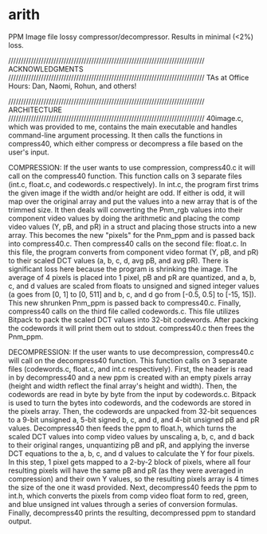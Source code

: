 # arith
PPM Image file lossy compressor/decompressor. Results in minimal (&lt;2%) loss.

//////////////////////////////////////////////////////////////////////////////
                                ACKNOWLEDGMENTS
//////////////////////////////////////////////////////////////////////////////
 TAs at Office Hours: Dan, Naomi, Rohun, and others!


//////////////////////////////////////////////////////////////////////////////
                                ARCHITECTURE
//////////////////////////////////////////////////////////////////////////////
 40image.c, which was provided to me, contains the main executable and handles
 command-line argument processing. It then calls the functions in compress40, 
 which either compress or decompress a file based on the user's input. 

COMPRESSION:
 If the user wants to use compression, compress40.c it will call on the 
 compress40 function. This function calls on 3 separate files (int.c, float.c,
 and codewords.c respectively). In int.c, the program first trims the given
 image if the width and/or height are odd. If either is odd, it will map over
 the original array and put the values into a new array that is of the trimmed 
 size. It then deals will converting the Pnm_rgb values into their component 
 video values by doing the arithmetic and placing the comp video values (Y, pB,
 and pR) in a struct and placing those structs into a new array. This becomes 
 the new "pixels" for the Pnm_ppm and is passed back into compress40.c. 
 Then compress40 calls on the second file: float.c. In this file, the program 
 converts from component video format (Y, pB, and pR) to their scaled DCT 
 values (a, b, c, d, avg pB, and avg pR). There is significant loss here 
 because the program is shrinking the image. The average of 4 pixels is placed
 into 1 pixel, pB and pR are quantized, and a, b, c, and d values are scaled 
 from floats to unsigned and signed integer values (a goes from [0, 1] to 
 [0, 511] and b, c, and d go from [-0.5, 0.5] to [-15, 15]). This new shrunken 
 Pnm_ppm is passed back to compress40.c. Finally, compress40 calls on the third 
 file called codewords.c. This file utilizes Bitpack to pack the scaled DCT 
 values into 32-bit codewords. After packing the codewords it will print them 
 out to stdout. compress40.c then frees the Pnm_ppm. 

DECOMPRESSION:
 If the user wants to use decompression, compress40.c will call on the 
 decompress40 function. This function calls on 3 separate files (codewords.c,
 float.c, and int.c respectively). First, the header is read in by decompress40
 and a new ppm is created with an empty pixels array (height and width reflect
 the final array's height and width). Then, the codewords are read in byte by 
 byte from the input by codewords.c. Bitpack is used to turn the bytes into 
 codewords, and the codewords are stored in the pixels array. Then, the 
 codewords are unpacked from 32-bit sequences to a 9-bit unsigned a, 5-bit 
 signed b, c, and d, and 4-bit unsigned pB and pR values. Decompress40 then 
 feeds the ppm to float.h, which turns the scaled DCT values into comp video 
 values by unscaling a, b, c, and d back to their original ranges, unquantizing
 pB and pR, and applying the inverse DCT equations to the a, b, c, and d values
 to calculate  the Y for four pixels. In this step, 1 pixel gets mapped to a 
 2-by-2 block of pixels, where all four resulting pixels will have the same pB
 and pR (as they were averaged in compression) and their own Y values, so the 
 resulting pixels array is 4 times the size of the one it wasd provided. Next, 
 decompress40 feeds the ppm to int.h, which converts the pixels from comp video
 float form to red, green, and blue unsigned int values through a series of 
 conversion formulas. Finally, decompress40 prints the resulting, decompressed
 ppm to standard output. 


